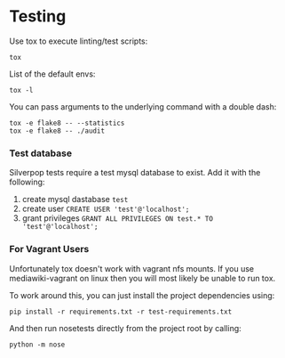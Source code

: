 Testing
=======

Use tox to execute linting/test scripts:

    tox

List of the default envs:

    tox -l

You can pass arguments to the underlying command with a double dash:

    tox -e flake8 -- --statistics
    tox -e flake8 -- ./audit

### Test database
Silverpop tests require a test mysql database to exist. Add it with the following:
1. create mysql dastabase ```test```
2. create user ```CREATE USER 'test'@'localhost';```
3. grant privileges ```GRANT ALL PRIVILEGES ON test.* TO 'test'@'localhost';```

### For Vagrant Users
Unfortunately tox doesn't work with vagrant nfs mounts. If you use mediawiki-vagrant on linux then you will most likely be unable to run tox.

To work around this, you can just install the project dependencies using:

`pip install -r requirements.txt -r test-requirements.txt`

And then run nosetests directly from the project root by calling:

`python -m nose`





